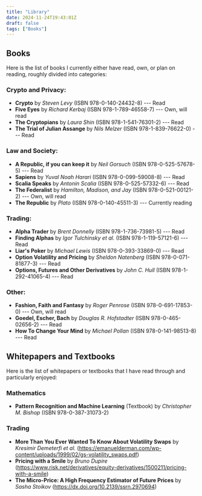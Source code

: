 ```yaml
---
title: "Library"
date: 2024-11-24T19:43:01Z
draft: false
tags: ["Books"]
---
```


## Books
Here is the list of books I currently either have read, own, or plan on reading, roughly divided into categories:

### Crypto and Privacy:
- **Crypto** by *Steven Levy* (ISBN 978-0-140-24432-8) --- Read
- **Five Eyes** by *Richard Kerbaj* (ISBN 978-1-789-46558-7) --- Own, will read
- **The Cryptopians** by *Laura Shin* (ISBN 978-1-541-76301-2) --- Read
- **The Trial of Julian Assange** by *Nils Melzer* (ISBN 978-1-839-76622-0) --- Read

### Law and Society:
- **A Republic, if you can keep it** by *Neil Gorsuch* (ISBN 978-0-525-57678-5) --- Read
- **Sapiens** by *Yuval Noah Harari* (ISBN 978-0-099-59008-8) --- Read
- **Scalia Speaks** by *Antonin Scalia* (ISBN 978-0-525-57332-6) --- Read
- **The Federalist** by *Hamilton, Madison, and Jay* (ISBN 978-0-521-00121-2) --- Own, will read
- **The Republic** by *Plato* (ISBN 978-0-140-45511-3) --- Currently reading

### Trading:
- **Alpha Trader** by *Brent Donnelly* (ISBN 978-1-736-73981-5) --- Read
- **Finding Alphas** by *Igor Tulchinsky et al.* (ISBN 978-1-119-57121-6) --- Read
- **Liar's Poker** by *Michael Lewis* (ISBN 978-0-393-33869-0) --- Read
- **Option Volatility and Pricing** by *Sheldon Natenberg* (ISBN 978-0-071-81877-3) --- Read
- **Options, Futures and Other Derivatives** by *John C. Hull* (ISBN 978-1-292-41065-4) --- Read

### Other:
- **Fashion, Faith and Fantasy** by *Roger Penrose* (ISBN 978-0-691-17853-0) --- Own, will read
- **Goedel, Escher, Bach** by *Douglas R. Hofstadter* (ISBN 978-0-465-02656-2) --- Read
- **How To Change Your Mind** by *Michael Pollan* (ISBN 978-0-141-98513-8) --- Read

## Whitepapers and Textbooks
Here is the list of whitepapers or textbooks that I have read through and particularly enjoyed:

### Mathematics
- **Pattern Recognition and Machine Learning** (Textbook) by *Christopher M. Bishop* (ISBN 978-0-387-31073-2)

### Trading
- **More Than You Ever Wanted To Know About Volatility Swaps** by *Kresimir Demeterfi et al.* (https://emanuelderman.com/wp-content/uploads/1999/02/gs-volatility_swaps.pdf)
- **Pricing with a Smile** by *Bruno Dupire* (https://www.risk.net/derivatives/equity-derivatives/1500211/pricing-with-a-smile)
- **The Micro-Price: A High Frequency Estimator of Future Prices** by *Sasha Stoikov* (https://dx.doi.org/10.2139/ssrn.2970694)
